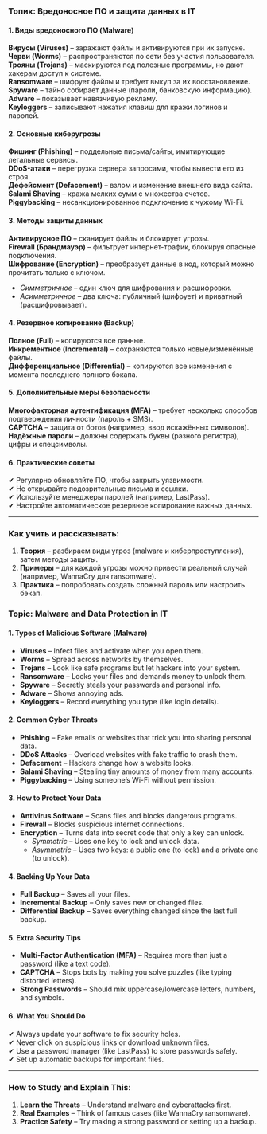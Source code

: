 ### **Топик: Вредоносное ПО и защита данных в IT**  

#### **1. Виды вредоносного ПО (Malware)**  
**Вирусы (Viruses)** – заражают файлы и активируются при их запуске.  
**Черви (Worms)** – распространяются по сети без участия пользователя.  
**Трояны (Trojans)** – маскируются под полезные программы, но дают хакерам доступ к системе.  
**Ransomware** – шифрует файлы и требует выкуп за их восстановление.  
**Spyware** – тайно собирает данные (пароли, банковскую информацию).  
**Adware** – показывает навязчивую рекламу.  
**Keyloggers** – записывают нажатия клавиш для кражи логинов и паролей.  

#### **2. Основные киберугрозы**  
**Фишинг (Phishing)** – поддельные письма/сайты, имитирующие легальные сервисы.  
**DDoS-атаки** – перегрузка сервера запросами, чтобы вывести его из строя.  
**Дефейсмент (Defacement)** – взлом и изменение внешнего вида сайта.  
**Salami Shaving** – кража мелких сумм с множества счетов.  
**Piggybacking** – несанкционированное подключение к чужому Wi-Fi.  

#### **3. Методы защиты данных**  
**Антивирусное ПО** – сканирует файлы и блокирует угрозы.  
**Firewall (Брандмауэр)** – фильтрует интернет-трафик, блокируя опасные подключения.  
**Шифрование (Encryption)** – преобразует данные в код, который можно прочитать только с ключом.  
- *Симметричное* – один ключ для шифрования и расшифровки.  
- *Асимметричное* – два ключа: публичный (шифрует) и приватный (расшифровывает).  

#### **4. Резервное копирование (Backup)**  
**Полное (Full)** – копируются все данные.  
**Инкрементное (Incremental)** – сохраняются только новые/изменённые файлы.  
**Дифференциальное (Differential)** – копируются все изменения с момента последнего полного бэкапа.  

#### **5. Дополнительные меры безопасности**  
**Многофакторная аутентификация (MFA)** – требует несколько способов подтверждения личности (пароль + SMS).  
**CAPTCHA** – защита от ботов (например, ввод искажённых символов).  
**Надёжные пароли** – должны содержать буквы (разного регистра), цифры и спецсимволы.  

#### **6. Практические советы**  
✔ Регулярно обновляйте ПО, чтобы закрыть уязвимости.  
✔ Не открывайте подозрительные письма и ссылки.  
✔ Используйте менеджеры паролей (например, LastPass).  
✔ Настройте автоматическое резервное копирование важных данных.  

---  
### **Как учить и рассказывать:**  
1. **Теория** – разбираем виды угроз (malware и киберпреступления), затем методы защиты.  
2. **Примеры** – для каждой угрозы можно привести реальный случай (например, WannaCry для ransomware).  
3. **Практика** – попробовать создать сложный пароль или настроить бэкап.


### **Topic: Malware and Data Protection in IT**  

#### **1. Types of Malicious Software (Malware)**  
- **Viruses** – Infect files and activate when you open them.  
- **Worms** – Spread across networks by themselves.  
- **Trojans** – Look like safe programs but let hackers into your system.  
- **Ransomware** – Locks your files and demands money to unlock them.  
- **Spyware** – Secretly steals your passwords and personal info.  
- **Adware** – Shows annoying ads.  
- **Keyloggers** – Record everything you type (like login details).  

#### **2. Common Cyber Threats**  
- **Phishing** – Fake emails or websites that trick you into sharing personal data.  
- **DDoS Attacks** – Overload websites with fake traffic to crash them.  
- **Defacement** – Hackers change how a website looks.  
- **Salami Shaving** – Stealing tiny amounts of money from many accounts.  
- **Piggybacking** – Using someone’s Wi-Fi without permission.  

#### **3. How to Protect Your Data**  
- **Antivirus Software** – Scans files and blocks dangerous programs.  
- **Firewall** – Blocks suspicious internet connections.  
- **Encryption** – Turns data into secret code that only a key can unlock.  
  - *Symmetric* – Uses one key to lock and unlock data.  
  - *Asymmetric* – Uses two keys: a public one (to lock) and a private one (to unlock).  

#### **4. Backing Up Your Data**  
- **Full Backup** – Saves all your files.  
- **Incremental Backup** – Only saves new or changed files.  
- **Differential Backup** – Saves everything changed since the last full backup.  

#### **5. Extra Security Tips**  
- **Multi-Factor Authentication (MFA)** – Requires more than just a password (like a text code).  
- **CAPTCHA** – Stops bots by making you solve puzzles (like typing distorted letters).  
- **Strong Passwords** – Should mix uppercase/lowercase letters, numbers, and symbols.  

#### **6. What You Should Do**  
✔ Always update your software to fix security holes.  
✔ Never click on suspicious links or download unknown files.  
✔ Use a password manager (like LastPass) to store passwords safely.  
✔ Set up automatic backups for important files.  

---  
### **How to Study and Explain This:**  
1. **Learn the Threats** – Understand malware and cyberattacks first.  
2. **Real Examples** – Think of famous cases (like WannaCry ransomware).  
3. **Practice Safety** – Try making a strong password or setting up a backup.  
